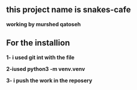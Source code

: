 ## this project name is snakes-cafe ##
**working by murshed qatoseh**
## For the installion ##
**1- i used git int with the  file**

**2-iused python3 -m venv.venv**

**3- i push the work in the reposery**